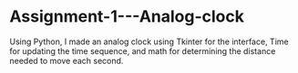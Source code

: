 # Assignment-1---Analog-clock

Using Python, I made an analog clock using Tkinter for the interface, Time for updating the time sequence, and math for determining the distance needed to move each second.
